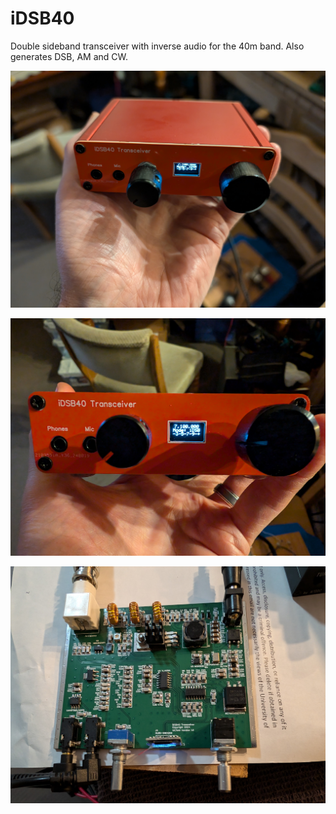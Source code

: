 # iDSB40
Double sideband transceiver with inverse audio for the 40m band. Also generates DSB, AM and CW.


![alt text](https://github.com/ianm8/iDSB40/blob/main/docs/iDSB40-1.jpg?raw=true)

![alt text](https://github.com/ianm8/iDSB40/blob/main/docs/iDSB40-2.jpg?raw=true)

![alt text](https://github.com/ianm8/iDSB40/blob/main/docs/iDSB40-PCB-Complete.jpg?raw=true)
